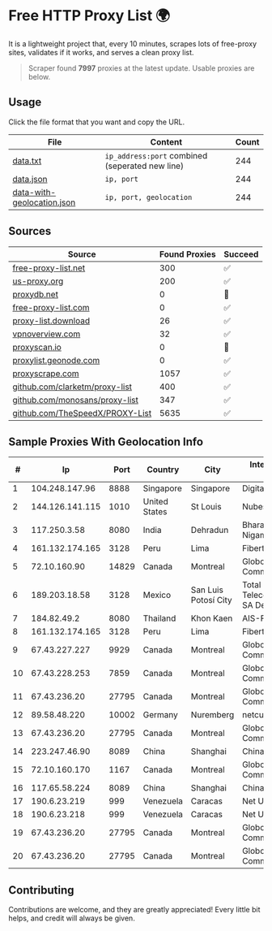 
# Free HTTP Proxy List 🌍

It is a lightweight project that, every 10 minutes, scrapes lots of free-proxy sites, validates if it works, and serves a clean proxy list.


> Scraper found **7997** proxies at the latest update. Usable proxies are below.

## Usage

Click the file format that you want and copy the URL.


|File|Content|Count|
|----|-------|-----|
|[data.txt](https://raw.githubusercontent.com/themiralay/Proxy-List-World/master/data.txt)|`ip_address:port` combined (seperated new line)|244|
|[data.json](https://raw.githubusercontent.com/themiralay/Proxy-List-World/master/data.json)|`ip, port`|244|
|[data-with-geolocation.json](https://raw.githubusercontent.com/themiralay/Proxy-List-World/master/data-with-geolocation.json)|`ip, port, geolocation`|244|

## Sources

|Source|Found Proxies|Succeed|
|------|-------------|-------|
|[free-proxy-list.net](https://free-proxy-list.net)|300|✅|
|[us-proxy.org](https://www.us-proxy.org)|200|✅|
|[proxydb.net](http://proxydb.net)|0|🚫|
|[free-proxy-list.com](https://free-proxy-list.com/?page=&port=&type%5B%5D=http&type%5B%5D=https&up_time=0&search=Search)|0|✅|
|[proxy-list.download](https://www.proxy-list.download/HTTP)|26|✅|
|[vpnoverview.com](https://vpnoverview.com/privacy/anonymous-browsing/free-proxy-servers)|32|✅|
|[proxyscan.io](https://www.proxyscan.io)|0|🚫|
|[proxylist.geonode.com](https://proxylist.geonode.com/api/proxy-list?limit=300&page=1&sort_by=lastChecked&sort_type=desc&protocols=http,https)|0|✅|
|[proxyscrape.com](https://api.proxyscrape.com/v2/?request=displayproxies&protocol=http&timeout=10000&country=all&ssl=all&anonymity=all)|1057|✅|
|[github.com/clarketm/proxy-list](https://raw.githubusercontent.com/clarketm/proxy-list/master/proxy-list-raw.txt)|400|✅|
|[github.com/monosans/proxy-list](https://raw.githubusercontent.com/monosans/proxy-list/main/proxies/http.txt)|347|✅|
|[github.com/TheSpeedX/PROXY-List](https://raw.githubusercontent.com/TheSpeedX/PROXY-List/master/http.txt)|5635|✅|


## Sample Proxies With Geolocation Info

|#|Ip|Port|Country|City|Internet Service Provider|
|-|--|----|-------|----|-------------------------|
|1|104.248.147.96|8888|Singapore|Singapore|DigitalOcean, LLC|
|2|144.126.141.115|1010|United States|St Louis|Nubes, LLC|
|3|117.250.3.58|8080|India|Dehradun|Bharat Sanchar Nigam Ltd|
|4|161.132.174.165|3128|Peru|Lima|Fibertel Peru S.A.|
|5|72.10.160.90|14829|Canada|Montreal|GloboTech Communications|
|6|189.203.18.58|3128|Mexico|San Luis Potosí City|Total Play Telecomunicaciones SA De CV|
|7|184.82.49.2|8080|Thailand|Khon Kaen|AIS-Fibre|
|8|161.132.174.165|3128|Peru|Lima|Fibertel Peru S.A.|
|9|67.43.227.227|9929|Canada|Montreal|GloboTech Communications|
|10|67.43.228.253|7859|Canada|Montreal|GloboTech Communications|
|11|67.43.236.20|27795|Canada|Montreal|GloboTech Communications|
|12|89.58.48.220|10002|Germany|Nuremberg|netcup GmbH|
|13|67.43.236.20|27795|Canada|Montreal|GloboTech Communications|
|14|223.247.46.90|8089|China|Shanghai|Chinanet|
|15|72.10.160.170|1167|Canada|Montreal|GloboTech Communications|
|16|117.65.58.224|8089|China|Shanghai|Chinanet|
|17|190.6.23.219|999|Venezuela|Caracas|Net Uno|
|18|190.6.23.218|999|Venezuela|Caracas|Net Uno|
|19|67.43.236.20|27795|Canada|Montreal|GloboTech Communications|
|20|67.43.236.20|27795|Canada|Montreal|GloboTech Communications|



## Contributing

Contributions are welcome, and they are greatly appreciated! Every
little bit helps, and credit will always be given.

